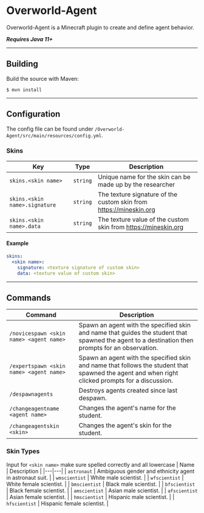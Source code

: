 # Overworld-Agent

Overworld-Agent is a Minecraft plugin to create and define agent behavior. 

_**Requires Java 11+**_

---

## Building
Build the source with Maven:
```
$ mvn install
```

---

## Configuration
The config file can be found under `/Overworld-Agent/src/main/resources/config.yml`.

### Skins
| Key | Type | Description |
|---|---|---|
|`skins.<skin name>`|`string`|Unique name for the skin can be made up by the researcher|
|`skins.<skin name>.signature`|`string`|The texture signature of the custom skin from https://mineskin.org|
|`skins.<skin name>.data`|`string`|The texture value of the custom skin from https://mineskin.org|


#### Example
```yaml
skins:
  <skin name>:
    signature: <texture signature of custom skin>
    data: <texture value of custom skin>
```
---

## Commands
| Command                                                                                | Description                                                                                                                          |
|----------------------------------------------------------------------------------------|--------------------------------------------------------------------------------------------------------------------------------------|
| `/novicespawn <skin name> <agent name>`                                  | Spawn an agent with the specified skin and name that guides the student that spawned the agent to a destination then prompts for an observation.  |
| `/expertspawn <skin name> <agent name>`                                  | Spawn an agent with the specified skin and name that follows the student that spawned the agent and when right clicked prompts for a discussion.|
| `/despawnagents`                                  | Destroys agents created since last despawn.|
| `/changeagentname <agent name>`                                  | Changes the agent's name for the student.|
| `/changeagentskin <skin>`                                  | Changes the agent's skin for the student.|

### Skin Types
Input for `<skin name>` make sure spelled correctly and all lowercase
| Name | Description |
|---|---|
| `astronaut` | Ambiguous gender and ethnicity agent in astronaut suit. |
| `wmscientist` | White male scientist. |
| `wfscientist` | White female scientist. |
| `bmscientist` | Black male scientist. |
| `bfscientist` | Black female scientist. |
| `amscientist` | Asian male scientist. |
| `afscientist` | Asian female scientist. |
| `hmscientist` | Hispanic male scientist. |
| `hfscientist` | Hispanic female scientist. |

